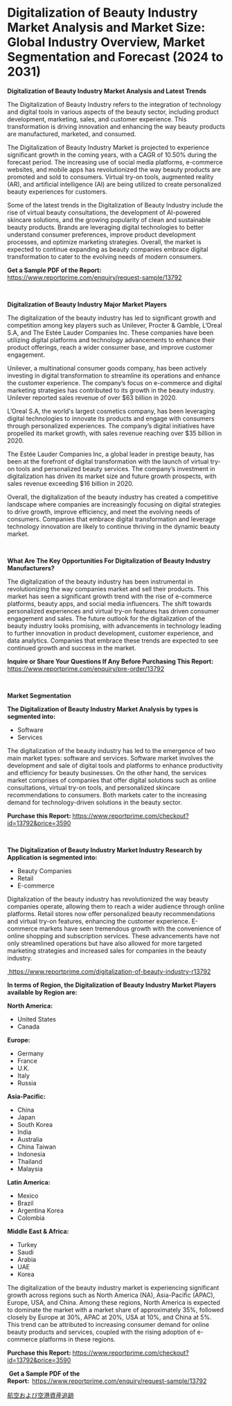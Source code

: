 <p><h1>Digitalization of Beauty Industry Market Analysis and Market Size: Global Industry Overview, Market Segmentation and Forecast (2024 to 2031)</h1></p><p><strong>Digitalization of Beauty Industry Market Analysis and Latest Trends</strong></p>
<p><p>The Digitalization of Beauty Industry refers to the integration of technology and digital tools in various aspects of the beauty sector, including product development, marketing, sales, and customer experience. This transformation is driving innovation and enhancing the way beauty products are manufactured, marketed, and consumed.</p><p>The Digitalization of Beauty Industry Market is projected to experience significant growth in the coming years, with a CAGR of 10.50% during the forecast period. The increasing use of social media platforms, e-commerce websites, and mobile apps has revolutionized the way beauty products are promoted and sold to consumers. Virtual try-on tools, augmented reality (AR), and artificial intelligence (AI) are being utilized to create personalized beauty experiences for customers.</p><p>Some of the latest trends in the Digitalization of Beauty Industry include the rise of virtual beauty consultations, the development of AI-powered skincare solutions, and the growing popularity of clean and sustainable beauty products. Brands are leveraging digital technologies to better understand consumer preferences, improve product development processes, and optimize marketing strategies. Overall, the market is expected to continue expanding as beauty companies embrace digital transformation to cater to the evolving needs of modern consumers.</p></p>
<p><strong>Get a Sample PDF of the Report:&nbsp;</strong> <a href="https://www.reportprime.com/enquiry/request-sample/13792">https://www.reportprime.com/enquiry/request-sample/13792</a></p>
<p>&nbsp;</p>
<p><strong>Digitalization of Beauty Industry Major Market Players</strong></p>
<p><p>The digitalization of the beauty industry has led to significant growth and competition among key players such as Unilever, Procter & Gamble, L’Oreal S.A, and The Estée Lauder Companies Inc. These companies have been utilizing digital platforms and technology advancements to enhance their product offerings, reach a wider consumer base, and improve customer engagement.</p><p>Unilever, a multinational consumer goods company, has been actively investing in digital transformation to streamline its operations and enhance the customer experience. The company’s focus on e-commerce and digital marketing strategies has contributed to its growth in the beauty industry. Unilever reported sales revenue of over $63 billion in 2020.</p><p>L’Oreal S.A, the world's largest cosmetics company, has been leveraging digital technologies to innovate its products and engage with consumers through personalized experiences. The company’s digital initiatives have propelled its market growth, with sales revenue reaching over $35 billion in 2020.</p><p>The Estée Lauder Companies Inc, a global leader in prestige beauty, has been at the forefront of digital transformation with the launch of virtual try-on tools and personalized beauty services. The company’s investment in digitalization has driven its market size and future growth prospects, with sales revenue exceeding $16 billion in 2020.</p><p>Overall, the digitalization of the beauty industry has created a competitive landscape where companies are increasingly focusing on digital strategies to drive growth, improve efficiency, and meet the evolving needs of consumers. Companies that embrace digital transformation and leverage technology innovation are likely to continue thriving in the dynamic beauty market.</p></p>
<p>&nbsp;</p>
<p><strong>What Are The Key Opportunities For Digitalization of Beauty Industry Manufacturers?</strong></p>
<p><p>The digitalization of the beauty industry has been instrumental in revolutionizing the way companies market and sell their products. This market has seen a significant growth trend with the rise of e-commerce platforms, beauty apps, and social media influencers. The shift towards personalized experiences and virtual try-on features has driven consumer engagement and sales. The future outlook for the digitalization of the beauty industry looks promising, with advancements in technology leading to further innovation in product development, customer experience, and data analytics. Companies that embrace these trends are expected to see continued growth and success in the market.</p></p>
<p><strong>Inquire or Share Your Questions If Any Before Purchasing This Report:</strong> <a href="https://www.reportprime.com/enquiry/pre-order/13792">https://www.reportprime.com/enquiry/pre-order/13792</a></p>
<p>&nbsp;</p>
<p><strong>Market Segmentation</strong></p>
<p><strong>The Digitalization of Beauty Industry Market Analysis by types is segmented into:</strong></p>
<p><ul><li>Software</li><li>Services</li></ul></p>
<p><p>The digitalization of the beauty industry has led to the emergence of two main market types: software and services. Software market involves the development and sale of digital tools and platforms to enhance productivity and efficiency for beauty businesses. On the other hand, the services market comprises of companies that offer digital solutions such as online consultations, virtual try-on tools, and personalized skincare recommendations to consumers. Both markets cater to the increasing demand for technology-driven solutions in the beauty sector.</p></p>
<p><strong>Purchase this Report:&nbsp;</strong><a href="https://www.reportprime.com/checkout?id=13792&price=3590">https://www.reportprime.com/checkout?id=13792&price=3590</a></p>
<p>&nbsp;</p>
<p><strong>The Digitalization of Beauty Industry Market Industry Research by Application is segmented into:</strong></p>
<p><ul><li>Beauty Companies</li><li>Retail</li><li>E-commerce</li></ul></p>
<p><p>Digitalization of the beauty industry has revolutionized the way beauty companies operate, allowing them to reach a wider audience through online platforms. Retail stores now offer personalized beauty recommendations and virtual try-on features, enhancing the customer experience. E-commerce markets have seen tremendous growth with the convenience of online shopping and subscription services. These advancements have not only streamlined operations but have also allowed for more targeted marketing strategies and increased sales for companies in the beauty industry.</p></p>
<p><a href="https://www.reportprime.com/digitalization-of-beauty-industry-r13792">&nbsp;https://www.reportprime.com/digitalization-of-beauty-industry-r13792</a></p>
<p><strong>In terms of Region, the Digitalization of Beauty Industry Market Players available by Region are:</strong></p>
<p>
    <p> <strong> North America: </strong>
        <ul>
            <li>United States</li>
            <li>Canada</li>
        </ul>
        </p> 
    <p> <strong> Europe: </strong>
        <ul>
            <li>Germany</li>
            <li>France</li>
            <li>U.K.</li>
            <li>Italy</li>
            <li>Russia</li>
        </ul>
        </p> 
    <p> <strong> Asia-Pacific: </strong>
        <ul>
            <li>China</li>
            <li>Japan</li>
            <li>South Korea</li>
            <li>India</li>
            <li>Australia</li>
            <li>China Taiwan</li>
            <li>Indonesia</li>
            <li>Thailand</li>
            <li>Malaysia</li>
        </ul>
        </p> 
    <p> <strong> Latin America: </strong>
        <ul>
            <li>Mexico</li>
            <li>Brazil</li>
            <li>Argentina Korea</li>
            <li>Colombia</li>
        </ul>
        </p> 
    <p> <strong> Middle East & Africa: </strong>
        <ul>
            <li>Turkey</li>
            <li>Saudi</li>
            <li>Arabia</li>
            <li>UAE</li>
            <li>Korea</li>
        </ul>
    </p>
    </p>
<p><p>The digitalization of the beauty industry market is experiencing significant growth across regions such as North America (NA), Asia-Pacific (APAC), Europe, USA, and China. Among these regions, North America is expected to dominate the market with a market share of approximately 35%, followed closely by Europe at 30%, APAC at 20%, USA at 10%, and China at 5%. This trend can be attributed to increasing consumer demand for online beauty products and services, coupled with the rising adoption of e-commerce platforms in these regions.</p></p>
<p><strong>Purchase this Report: </strong><a href="https://www.reportprime.com/checkout?id=13792&price=3590">https://www.reportprime.com/checkout?id=13792&price=3590</a></p>
<p>&nbsp;<strong>Get a Sample PDF of the Report:&nbsp;&nbsp;</strong><a href="https://www.reportprime.com/enquiry/request-sample/13792">https://www.reportprime.com/enquiry/request-sample/13792</a></p>
<p><strong></strong></p>
<p><p><a href="https://github.com/VellaJacobi2023/Market-Research-Report-List-1/blob/main/455282880554.md">航空および空港資産追跡</a></p></p>